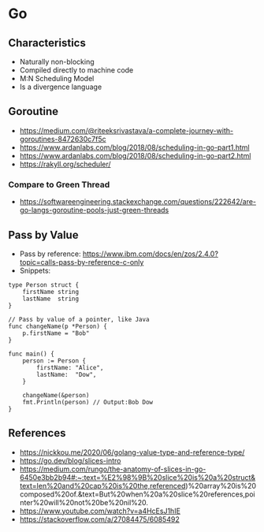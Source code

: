 # Go

## Characteristics
- Naturally non-blocking
- Compiled directly to machine code
- M:N Scheduling Model
- Is a divergence language

## Goroutine
- https://medium.com/@riteeksrivastava/a-complete-journey-with-goroutines-8472630c7f5c
- https://www.ardanlabs.com/blog/2018/08/scheduling-in-go-part1.html
- https://www.ardanlabs.com/blog/2018/08/scheduling-in-go-part2.html
- https://rakyll.org/scheduler/

### Compare to Green Thread
- https://softwareengineering.stackexchange.com/questions/222642/are-go-langs-goroutine-pools-just-green-threads


## Pass by Value
- Pass by reference: https://www.ibm.com/docs/en/zos/2.4.0?topic=calls-pass-by-reference-c-only
- Snippets:
```
type Person struct {
	firstName string
	lastName  string
}

// Pass by value of a pointer, like Java
func changeName(p *Person) {
	p.firstName = "Bob"
}

func main() {
	person := Person {
		firstName: "Alice",
		lastName:  "Dow",
	}

	changeName(&person)
	fmt.Println(person) // Output:Bob Dow
}

```

## References
 - https://nickkou.me/2020/06/golang-value-type-and-reference-type/
 - https://go.dev/blog/slices-intro
 - https://medium.com/rungo/the-anatomy-of-slices-in-go-6450e3bb2b94#:~:text=%E2%98%9B%20slice%20is%20a%20struct&text=len%20and%20cap%20is%20the,referenced)%20array%20is%20composed%20of.&text=But%20when%20a%20slice%20references,pointer%20will%20not%20be%20nil%20.
 - https://www.youtube.com/watch?v=a4HcEsJ1hIE
 - https://stackoverflow.com/a/27084475/6085492